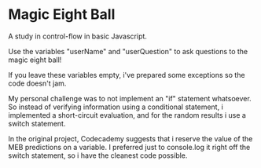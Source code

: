# Magic Eight Ball

A study in control-flow in basic Javascript.

Use the variables "userName" and "userQuestion" to ask questions to the magic eight ball!

If you leave these variables empty, i've prepared some exceptions so the code doesn't jam. 

My personal challenge was to not implement an "if" statement whatsoever. So instead of verifying information using a conditional statement, i implemented a short-circuit evaluation, and for the random results i use a switch statement.

In the original project, Codecademy suggests that i reserve the value of the MEB predictions on a variable. I preferred just to console.log it right off the switch statement, so i have the cleanest code possible.
